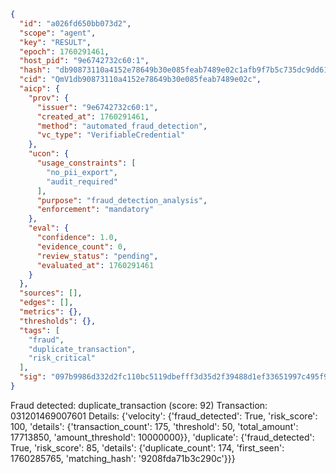 ```json
{
  "id": "a026fd650bb073d2",
  "scope": "agent",
  "key": "RESULT",
  "epoch": 1760291461,
  "host_pid": "9e6742732c60:1",
  "hash": "db90873110a4152e78649b30e085feab7489e02c1afb9f7b5c735dc9dd619c6f",
  "cid": "QmV1db90873110a4152e78649b30e085feab7489e02c",
  "aicp": {
    "prov": {
      "issuer": "9e6742732c60:1",
      "created_at": 1760291461,
      "method": "automated_fraud_detection",
      "vc_type": "VerifiableCredential"
    },
    "ucon": {
      "usage_constraints": [
        "no_pii_export",
        "audit_required"
      ],
      "purpose": "fraud_detection_analysis",
      "enforcement": "mandatory"
    },
    "eval": {
      "confidence": 1.0,
      "evidence_count": 0,
      "review_status": "pending",
      "evaluated_at": 1760291461
    }
  },
  "sources": [],
  "edges": [],
  "metrics": {},
  "thresholds": {},
  "tags": [
    "fraud",
    "duplicate_transaction",
    "risk_critical"
  ],
  "sig": "097b9986d332d2fc110bc5119dbefff3d35d2f39488d1ef33651997c495f9ccf"
}
```

Fraud detected: duplicate_transaction (score: 92)
Transaction: 031201469007601
Details: {'velocity': {'fraud_detected': True, 'risk_score': 100, 'details': {'transaction_count': 175, 'threshold': 50, 'total_amount': 17713850, 'amount_threshold': 10000000}}, 'duplicate': {'fraud_detected': True, 'risk_score': 85, 'details': {'duplicate_count': 174, 'first_seen': 1760285765, 'matching_hash': '9208fda71b3c290c'}}}
